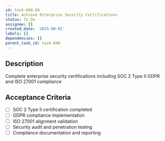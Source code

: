 ```yaml
---
id: task-040.04
title: Achieve Enterprise Security Certifications
status: To Do
assignee: []
created_date: '2025-08-01'
labels: []
dependencies: []
parent_task_id: task-040
---
```


## Description

Complete enterprise security certifications including SOC 2 Type II GDPR and ISO 27001 compliance

## Acceptance Criteria

- [ ] SOC 2 Type II certification completed
- [ ] GDPR compliance implementation
- [ ] ISO 27001 alignment validation
- [ ] Security audit and penetration testing
- [ ] Compliance documentation and reporting
